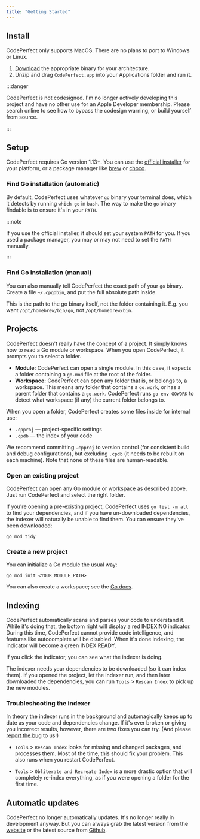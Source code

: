 ```yaml
---
title: "Getting Started"
---
```


## Install

CodePerfect only supports MacOS. There are no plans to port to Windows or Linux.

1. [Download](https://codeperfect95.com) the appropriate binary for your
   architecture.
2. Unzip and drag `CodePerfect.app` into your Applications folder and run it.

:::danger

CodePerfect is not codesigned. I'm no longer actively developing this project
and have no other use for an Apple Developer membership. Please search online to
see how to bypass the codesign warning, or build yourself from
source.

:::

## Setup

CodePerfect requires Go version 1.13+. You can use the
[official installer](https://go.dev/dl/) for your platform, or a package manager
like [brew](https://formulae.brew.sh/formula/go) or
[choco](https://community.chocolatey.org/packages/golang).

### Find Go installation (automatic)

By default, CodePerfect uses whatever `go` binary your terminal does, which it
detects by running `which go` in `bash`. The way to make the `go` binary
findable is to ensure it's in your `PATH`.

:::note

If you use the official installer, it should set your system `PATH` for you. If
you used a package manager, you may or may not need to set the `PATH` manually.

:::

### Find Go installation (manual)

You can also manually tell CodePerfect the exact path of your `go` binary.
Create a file `~/.cpgobin`, and put the full absolute path inside.

This is the path to the go binary itself, not the folder containing it. E.g. you
want `/opt/homebrew/bin/go`, not `/opt/homebrew/bin`.

## Projects

CodePerfect doesn't really have the concept of a project. It simply knows how to
read a Go module or workspace. When you open CodePerfect, it prompts you to
select a folder.

- **Module:** CodePerfect can open a single module. In this case, it expects a
  folder containing a `go.mod` file at the root of the folder.
- **Workspace:** CodePerfect can open any folder that is, or belongs to, a
  workspace. This means any folder that contains a `go.work`, or has a parent
  folder that contains a `go.work`. CodePerfect runs `go env GOWORK` to detect
  what workspace (if any) the current folder belongs to.

When you open a folder, CodePerfect creates some files inside for internal use:

- `.cpproj` &mdash; project-specific settings
- `.cpdb` &mdash; the index of your code

We recommend committing `.cpproj` to version control (for consistent build and
debug configurations), but excluding `.cpdb` (it needs to be rebuilt on each
machine). Note that none of these files are human-readable.

### Open an existing project

CodePerfect can open any Go module or workspace as described above. Just run
CodePerfect and select the right folder.

If you're opening a pre-existing project, CodePerfect uses `go list -m all` to
find your dependencies, and if you have un-downloaded dependencies, the indexer
will naturally be unable to find them. You can ensure they've been downloaded:

```
go mod tidy
```

### Create a new project

You can initialize a Go module the usual way:

```
go mod init <YOUR_MODULE_PATH>
```

You can also create a workspace; see the
[Go docs](https://go.dev/doc/tutorial/workspaces).

## Indexing

CodePerfect automatically scans and parses your code to understand it. While
it's doing that, the bottom right will display a red <span
class="indexing">INDEXING</span> indicator. During this time, CodePerfect cannot
provide code intelligence, and features like autocomplete will be disabled. When
it's done indexing, the indicator will become a green <span
class="index-ready">INDEX READY</span>.

If you click the indicator, you can see what the indexer is doing.

The indexer needs your dependencies to be downloaded (so it can index them). If
you opened the project, let the indexer run, and then later downloaded the
dependencies, you can run `Tools` &gt; `Rescan Index` to pick up the new
modules.

### Troubleshooting the indexer

In theory the indexer runs in the background and automagically keeps up to date
as your code and dependencies change. If it's ever broken or giving you
incorrect results, however, there are two fixes you can try. (And please
[report the bug](https://github.com/codeperfect95/issue-tracker) to us!)

- `Tools` &gt; `Rescan Index` looks for missing and changed packages, and
  processes them. Most of the time, this should fix your problem. This also runs
  when you restart CodePerfect.

- `Tools` &gt; `Obliterate and Recreate Index` is a more drastic option that
  will completely re-index everything, as if you were opening a folder for the
  first time.

## Automatic updates

CodePerfect no longer automatically updates. It's no longer really in
development anyway. But you can always grab the latest version from the
[website](https://codeperfect95.com) or the latest source from
[Github](https://github.com/codeperfect95/codeperfect).

